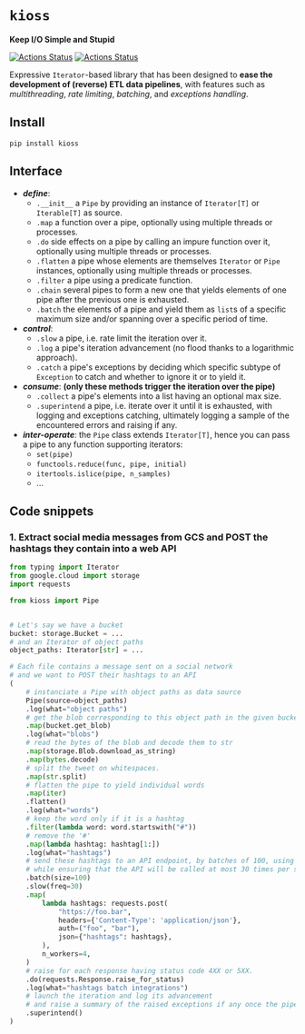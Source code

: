 # `kioss`
**Keep I/O Simple and Stupid**

[![Actions Status](https://github.com/bonnal-enzo/kioss/workflows/test/badge.svg)](https://github.com/bonnal-enzo/kioss/actions) [![Actions Status](https://github.com/bonnal-enzo/kioss/workflows/PyPI/badge.svg)](https://github.com/bonnal-enzo/kioss/actions)

Expressive `Iterator`-based library that has been designed to **ease the development of (reverse) ETL data pipelines**, with features such as *multithreading*, *rate limiting*, *batching*, and *exceptions handling*.

## Install

`pip install kioss`

## Interface
- ***define***:
    - `.__init__` a `Pipe` by providing an instance of `Iterator[T]` or `Iterable[T]` as source.
    - `.map` a function over a pipe, optionally using multiple threads or processes.
    - `.do` side effects on a pipe by calling an impure function over it, optionally using multiple threads or processes.
    - `.flatten` a pipe whose elements are themselves `Iterator` or `Pipe` instances, optionally using multiple threads or processes.
    - `.filter` a pipe using a predicate function.
    - `.chain` several pipes to form a new one that yields elements of one pipe after the previous one is exhausted.
    - `.batch` the elements of a pipe and yield them as `list`s of a specific maximum size and/or spanning over a specific period of time.
- ***control***:
    - `.slow` a pipe, i.e. rate limit the iteration over it.
    - `.log` a pipe's iteration advancement (no flood thanks to a logarithmic approach).
    - `.catch` a pipe's exceptions by deciding which specific subtype of `Exception` to catch and whether to ignore it or to yield it.
- ***consume***: **(only these methods trigger the iteration over the pipe)**
    - `.collect` a pipe's elements into a list having an optional max size.
    - `.superintend` a pipe, i.e. iterate over it until it is exhausted, with logging and exceptions catching, ultimately logging a sample of the encountered errors and raising if any.
- ***inter-operate***: the `Pipe` class extends `Iterator[T]`, hence you can pass a pipe to any function supporting iterators:
  - `set(pipe)`
  - `functools.reduce(func, pipe, initial)`
  - `itertools.islice(pipe, n_samples)`
  - ...

## Code snippets
### 1. Extract social media messages from GCS and POST the hashtags they contain into a web API
```python
from typing import Iterator
from google.cloud import storage
import requests

from kioss import Pipe


# Let's say we have a bucket
bucket: storage.Bucket = ...
# and an Iterator of object paths
object_paths: Iterator[str] = ...

# Each file contains a message sent on a social network
# and we want to POST their hashtags to an API
(
    # instanciate a Pipe with object paths as data source
    Pipe(source=object_paths)
    .log(what="object paths")
    # get the blob corresponding to this object path in the given bucket
    .map(bucket.get_blob)
    .log(what="blobs")
    # read the bytes of the blob and decode them to str
    .map(storage.Blob.download_as_string)
    .map(bytes.decode)
    # split the tweet on whitespaces.
    .map(str.split)
    # flatten the pipe to yield individual words
    .map(iter)
    .flatten()
    .log(what="words")
    # keep the word only if it is a hashtag
    .filter(lambda word: word.startswith("#"))
    # remove the '#'
    .map(lambda hashtag: hashtag[1:])
    .log(what="hashtags")
    # send these hashtags to an API endpoint, by batches of 100, using 4 threads,
    # while ensuring that the API will be called at most 30 times per second.
    .batch(size=100)
    .slow(freq=30)
    .map(
        lambda hashtags: requests.post(
            "https://foo.bar",
            headers={'Content-Type': 'application/json'},
            auth=("foo", "bar"),
            json={"hashtags": hashtags},
        ),
        n_workers=4,
    )
    # raise for each response having status code 4XX or 5XX.
    .do(requests.Response.raise_for_status)
    .log(what="hashtags batch integrations")
    # launch the iteration and log its advancement
    # and raise a summary of the raised exceptions if any once the pipe is exhausted.
    .superintend()
)
```
